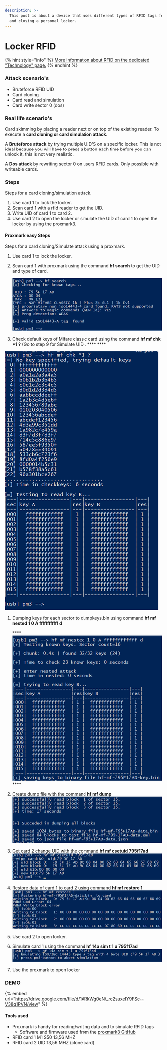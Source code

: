 ```yaml
---
description: >-
  This post is about a device that uses different types of RFID tags for opening
  and closing a personal locker.
---
```


# Locker RFID

{% hint style="info" %}
[More information about RFID on the dedicated "Technology" page.](../technology-1/researched-technologies/untitled.md)
{% endhint %}

### Attack scenario's  <a id="docs-internal-guid-3ff257f3-7fff-da25-d793-8eaf5bb546b7"></a>

* Bruteforce RFID UID 
* Card cloning
* Card read and simulation 
* Card write sector 0 \(dos\)

### Real life scenario's  <a id="docs-internal-guid-6a79a191-7fff-0996-04ca-bf7b26f938f4"></a>

Card skimming by placing a reader next or on top of the existing reader. To execute a **card cloning or card simulation attack.**

A **Bruteforce attack** by trying multiple UID'S on a specific locker. This is not ideal because you will have to press a button each time before you can unlock it, this is not very realistic. 

A **Dos attack** by rewriting sector 0 on users RFID cards. Only possible with writeable cards.

### Steps

Steps for a card cloning/simulation attack.

1. Use card 1 to lock the locker.
2. Scan card 1 with a rfid reader to get the UID.
3. Write UID of card 1 to card 2.
4. Use card 2 to open the locker or simulate the UID of card 1 to open the locker by using the proxmark3.

#### Proxmark easy Steps

Steps for  a card cloning/Simulate attack using a proxmark.

1. Use card 1 to lock the locker.
2. Scan card 1 with proxmark  using the command **hf search** to get the UID and type of card.

   ![](../.gitbook/assets/afbeelding%20%286%29.png)

3. Check default keys of Mifare classic card using the command **hf mf chk \*1 ?** \(Go to step 9 for Simulate UID\).                                                 ****  **** 

![](../.gitbook/assets/afbeelding%20%285%29.png)

1. Dumping keys for each sector to dumpkeys.bin using command **hf mf nested 1 0 A ffffffffffff d**  

   \*\*\*\*![](../.gitbook/assets/afbeelding%20%282%29.png)\*\*\*\*

2. Create dump file with the command **hf mf dump**   ![](../.gitbook/assets/afbeelding%20%2812%29.png)
3. Get card 2 change UID with the command **hf mf csetuid 795f17ad** ![](../.gitbook/assets/afbeelding%20%287%29.png) 
4. Restore data of card 1 to card 2 using command **hf mf restore 1**  ![](../.gitbook/assets/afbeelding%20%283%29.png) 
5. Use card 2 to open locker.
6. Simulate card 1 using the command **hf 14a sim t 1 u 795f17ad** ![](../.gitbook/assets/afbeelding%20%281%29.png) 
7. Use the proxmark to open locker

### DEMO

{% embed url="https://drive.google.com/file/d/1ARkWg0eN\_rc2suxeIY9FSc--V38q1PVN/view" %}



#### Tools used

* Proxmark is handy for reading/writing data and to simulate RFID tags
  * Software and firmware used from the [ proxmark3 GitHub](https://github.com/Proxmark/proxmark3)
* RFID card 1 M1 S50 13,56 MHZ
* RFID card 2 UID 13,56 MHZ \(clone card\)


